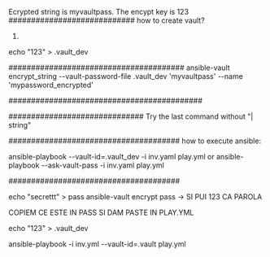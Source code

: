 Ecrypted string is myvaultpass. The encypt key is 123
############################
how to create vault?

1)
echo "123" > .vault_dev

#######################################
ansible-vault encrypt_string --vault-password-file .vault_dev 'myvaultpass' --name 'mypassword_encrypted' 

###########################################

##############################
Try the last command without "| string"

######################################
how to execute ansible:

 ansible-playbook --vault-id=.vault_dev -i inv.yaml play.yml 
or ansible-playbook --ask-vault-pass -i inv.yaml play.yml 


######################################


echo "secrettt" > pass
ansible-vault encrypt pass -> SI PUI 123 CA PAROLA

COPIEM CE ESTE IN PASS SI DAM PASTE IN PLAY.YML


echo "123" > .vault_dev

ansible-playbook -i inv.yml --vault-id=.vault play.yml
